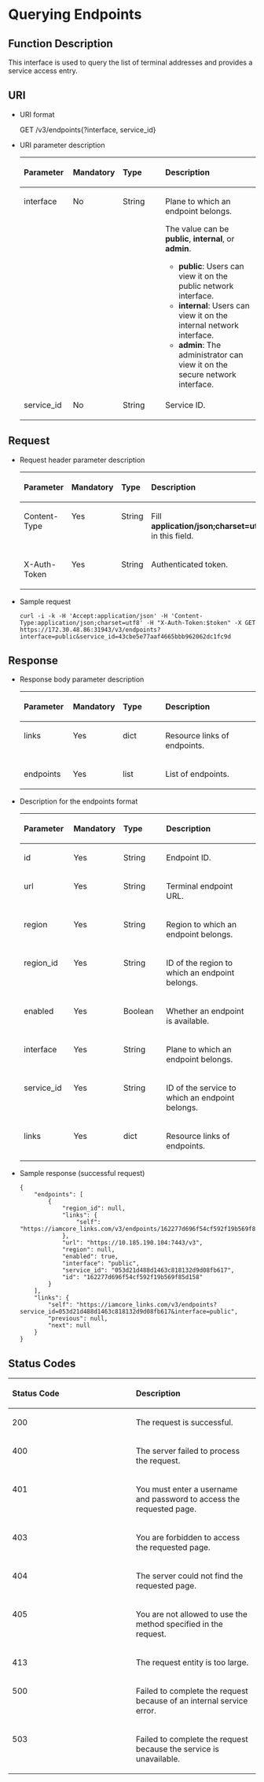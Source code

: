 # Querying Endpoints<a name="en-us_topic_0057845562"></a>

## Function Description<a name="s81394c6441e2433aa089b83d9ae901bb"></a>

This interface is used to query the list of terminal addresses and provides a service access entry.

## URI<a name="s7f773a8bf34349f5bf81d0c7af9a440d"></a>

-   URI format

    GET /v3/endpoints\{?interface, service\_id\}


-   URI parameter description

    <a name="t3b91158605e2483f8ec0f7e76612766e"></a>
    <table><thead align="left"><tr id="r7c9a4d7646cc40838d1c27ac6a0771ed"><th class="cellrowborder" valign="top" width="20.89%" id="mcps1.1.5.1.1"><p id="a870dd0e09c234313a6279943760cd249"><a name="a870dd0e09c234313a6279943760cd249"></a><a name="a870dd0e09c234313a6279943760cd249"></a><strong id="b37426530113629"><a name="b37426530113629"></a><a name="b37426530113629"></a>Parameter</strong></p>
    </th>
    <th class="cellrowborder" valign="top" width="18.89%" id="mcps1.1.5.1.2"><p id="a3fa42d29543146eda8cc5294eee7152c"><a name="a3fa42d29543146eda8cc5294eee7152c"></a><a name="a3fa42d29543146eda8cc5294eee7152c"></a><strong id="b842352706112524"><a name="b842352706112524"></a><a name="b842352706112524"></a>Mandatory</strong></p>
    </th>
    <th class="cellrowborder" valign="top" width="18.759999999999998%" id="mcps1.1.5.1.3"><p id="a8747c43669bb409782410e7aafd0e8d9"><a name="a8747c43669bb409782410e7aafd0e8d9"></a><a name="a8747c43669bb409782410e7aafd0e8d9"></a><strong id="b84235270615026"><a name="b84235270615026"></a><a name="b84235270615026"></a>Type</strong></p>
    </th>
    <th class="cellrowborder" valign="top" width="41.46%" id="mcps1.1.5.1.4"><p id="a7f591587c22c4b1ebc7dedb7d0d2a0d6"><a name="a7f591587c22c4b1ebc7dedb7d0d2a0d6"></a><a name="a7f591587c22c4b1ebc7dedb7d0d2a0d6"></a><strong id="b14438018113629"><a name="b14438018113629"></a><a name="b14438018113629"></a>Description</strong></p>
    </th>
    </tr>
    </thead>
    <tbody><tr id="rf333d691ffb44900a252228851b25489"><td class="cellrowborder" valign="top" width="20.89%" headers="mcps1.1.5.1.1 "><p id="ae5039ab3eff744ad907f616fc966800e"><a name="ae5039ab3eff744ad907f616fc966800e"></a><a name="ae5039ab3eff744ad907f616fc966800e"></a>interface</p>
    </td>
    <td class="cellrowborder" valign="top" width="18.89%" headers="mcps1.1.5.1.2 "><p id="en-us_topic_0031136110_p768020911147"><a name="en-us_topic_0031136110_p768020911147"></a><a name="en-us_topic_0031136110_p768020911147"></a>No</p>
    </td>
    <td class="cellrowborder" valign="top" width="18.759999999999998%" headers="mcps1.1.5.1.3 "><p id="a4f03dce88dca4b1db054686a2bb07d31"><a name="a4f03dce88dca4b1db054686a2bb07d31"></a><a name="a4f03dce88dca4b1db054686a2bb07d31"></a>String</p>
    </td>
    <td class="cellrowborder" valign="top" width="41.46%" headers="mcps1.1.5.1.4 "><p id="p1833035034212"><a name="p1833035034212"></a><a name="p1833035034212"></a>Plane to which an endpoint belongs.</p>
    <p id="ac5f8e279cf8b4f34bac2ed5df644fbf5"><a name="ac5f8e279cf8b4f34bac2ed5df644fbf5"></a><a name="ac5f8e279cf8b4f34bac2ed5df644fbf5"></a>The value can be <strong id="b842352706195827"><a name="b842352706195827"></a><a name="b842352706195827"></a>public</strong>, <strong id="b842352706195832"><a name="b842352706195832"></a><a name="b842352706195832"></a>internal</strong>, or <strong id="b842352706195837"><a name="b842352706195837"></a><a name="b842352706195837"></a>admin</strong>.</p>
    <a name="ul11999124617111"></a><a name="ul11999124617111"></a><ul id="ul11999124617111"><li><strong id="b842352706195852"><a name="b842352706195852"></a><a name="b842352706195852"></a>public</strong>: Users can view it on the public network interface.</li><li><strong id="b588044409"><a name="b588044409"></a><a name="b588044409"></a>internal</strong>: Users can view it on the internal network interface.</li><li><strong id="b8423527062002"><a name="b8423527062002"></a><a name="b8423527062002"></a>admin</strong>: The administrator can view it on the secure network interface.</li></ul>
    </td>
    </tr>
    <tr id="r9f23e5d0e8de4d70bb3200d16e4f2789"><td class="cellrowborder" valign="top" width="20.89%" headers="mcps1.1.5.1.1 "><p id="a8b74590de667463195f36260f5b8baf9"><a name="a8b74590de667463195f36260f5b8baf9"></a><a name="a8b74590de667463195f36260f5b8baf9"></a>service_id</p>
    </td>
    <td class="cellrowborder" valign="top" width="18.89%" headers="mcps1.1.5.1.2 "><p id="a2e615c570a484ad3bd1572d579904e5e"><a name="a2e615c570a484ad3bd1572d579904e5e"></a><a name="a2e615c570a484ad3bd1572d579904e5e"></a>No</p>
    </td>
    <td class="cellrowborder" valign="top" width="18.759999999999998%" headers="mcps1.1.5.1.3 "><p id="a2b5c563d5b934e40979aac7a0904045c"><a name="a2b5c563d5b934e40979aac7a0904045c"></a><a name="a2b5c563d5b934e40979aac7a0904045c"></a>String</p>
    </td>
    <td class="cellrowborder" valign="top" width="41.46%" headers="mcps1.1.5.1.4 "><p id="en-us_topic_0031136110_p529112711147"><a name="en-us_topic_0031136110_p529112711147"></a><a name="en-us_topic_0031136110_p529112711147"></a>Service ID.</p>
    </td>
    </tr>
    </tbody>
    </table>


## Request<a name="sf86f3f4f84a8493e84f564c16c53eaf3"></a>

-   Request header parameter description

    <a name="tab13448d4b644cd482b72e023e311a4c"></a>
    <table><thead align="left"><tr id="r9cc8c45e565f499a85068ccf812c4906"><th class="cellrowborder" valign="top" width="20.89%" id="mcps1.1.5.1.1"><p id="en-us_topic_0031136110_p289771511147"><a name="en-us_topic_0031136110_p289771511147"></a><a name="en-us_topic_0031136110_p289771511147"></a><strong id="b1731820942"><a name="b1731820942"></a><a name="b1731820942"></a>Parameter</strong></p>
    </th>
    <th class="cellrowborder" valign="top" width="18.759999999999998%" id="mcps1.1.5.1.2"><p id="aa8a52be628254fb799e7d667253339cf"><a name="aa8a52be628254fb799e7d667253339cf"></a><a name="aa8a52be628254fb799e7d667253339cf"></a><strong id="b12871341"><a name="b12871341"></a><a name="b12871341"></a>Mandatory</strong></p>
    </th>
    <th class="cellrowborder" valign="top" width="18.89%" id="mcps1.1.5.1.3"><p id="a8de3dfc3143a4304a1273fade5a53dae"><a name="a8de3dfc3143a4304a1273fade5a53dae"></a><a name="a8de3dfc3143a4304a1273fade5a53dae"></a><strong id="b1996691433"><a name="b1996691433"></a><a name="b1996691433"></a>Type</strong></p>
    </th>
    <th class="cellrowborder" valign="top" width="41.46%" id="mcps1.1.5.1.4"><p id="a51fedaacfb0744a39c0e39893bf93f94"><a name="a51fedaacfb0744a39c0e39893bf93f94"></a><a name="a51fedaacfb0744a39c0e39893bf93f94"></a><strong id="b984032701"><a name="b984032701"></a><a name="b984032701"></a>Description</strong></p>
    </th>
    </tr>
    </thead>
    <tbody><tr id="r439e4c7cd1bc47f5a75d1632d4b0d739"><td class="cellrowborder" valign="top" width="20.89%" headers="mcps1.1.5.1.1 "><p id="a0131df71ca694a6ca73f9ad3a3a794a9"><a name="a0131df71ca694a6ca73f9ad3a3a794a9"></a><a name="a0131df71ca694a6ca73f9ad3a3a794a9"></a>Content-Type</p>
    </td>
    <td class="cellrowborder" valign="top" width="18.759999999999998%" headers="mcps1.1.5.1.2 "><p id="en-us_topic_0031136110_p746938611147"><a name="en-us_topic_0031136110_p746938611147"></a><a name="en-us_topic_0031136110_p746938611147"></a>Yes</p>
    </td>
    <td class="cellrowborder" valign="top" width="18.89%" headers="mcps1.1.5.1.3 "><p id="en-us_topic_0031136110_p104050011147"><a name="en-us_topic_0031136110_p104050011147"></a><a name="en-us_topic_0031136110_p104050011147"></a>String</p>
    </td>
    <td class="cellrowborder" valign="top" width="41.46%" headers="mcps1.1.5.1.4 "><p id="a15c772f0a23d4d52b8f64d1377e3410a"><a name="a15c772f0a23d4d52b8f64d1377e3410a"></a><a name="a15c772f0a23d4d52b8f64d1377e3410a"></a>Fill <strong id="b842352706161331"><a name="b842352706161331"></a><a name="b842352706161331"></a>application/json;charset=utf8</strong> in this field.</p>
    </td>
    </tr>
    <tr id="r80e6b051a95142239d52ef85b3b9e59c"><td class="cellrowborder" valign="top" width="20.89%" headers="mcps1.1.5.1.1 "><p id="a88f9db0a7b6c4b4690378ccf5a787f60"><a name="a88f9db0a7b6c4b4690378ccf5a787f60"></a><a name="a88f9db0a7b6c4b4690378ccf5a787f60"></a>X-Auth-Token</p>
    </td>
    <td class="cellrowborder" valign="top" width="18.759999999999998%" headers="mcps1.1.5.1.2 "><p id="ad6cfd0f57eb643a0afb40a639b4a8515"><a name="ad6cfd0f57eb643a0afb40a639b4a8515"></a><a name="ad6cfd0f57eb643a0afb40a639b4a8515"></a>Yes</p>
    </td>
    <td class="cellrowborder" valign="top" width="18.89%" headers="mcps1.1.5.1.3 "><p id="ac4cc17eda4bf4dd4aa34a5449be8f04e"><a name="ac4cc17eda4bf4dd4aa34a5449be8f04e"></a><a name="ac4cc17eda4bf4dd4aa34a5449be8f04e"></a>String</p>
    </td>
    <td class="cellrowborder" valign="top" width="41.46%" headers="mcps1.1.5.1.4 "><p id="a259cd575002145db850a7dcaf1cbe007"><a name="a259cd575002145db850a7dcaf1cbe007"></a><a name="a259cd575002145db850a7dcaf1cbe007"></a>Authenticated token.</p>
    </td>
    </tr>
    </tbody>
    </table>

-   Sample request

    ```
    curl -i -k -H 'Accept:application/json' -H 'Content-Type:application/json;charset=utf8' -H "X-Auth-Token:$token" -X GET https://172.30.48.86:31943/v3/endpoints?interface=public&service_id=43cbe5e77aaf4665bbb962062dc1fc9d
    ```


## Response<a name="s6e8a35fa777c4de29b376bef459aba1d"></a>

-   Response body parameter description

    <a name="t9b9cc7b83ce9466facb4897baefbd791"></a>
    <table><thead align="left"><tr id="r6f8d72799e954178a1c13b2708d9c121"><th class="cellrowborder" valign="top" width="20.89%" id="mcps1.1.5.1.1"><p id="aadd4863bb2174e1c8719a4c40ab8dfd6"><a name="aadd4863bb2174e1c8719a4c40ab8dfd6"></a><a name="aadd4863bb2174e1c8719a4c40ab8dfd6"></a><strong id="b1855739173"><a name="b1855739173"></a><a name="b1855739173"></a>Parameter</strong></p>
    </th>
    <th class="cellrowborder" valign="top" width="18.89%" id="mcps1.1.5.1.2"><p id="a6f2fff27222d4aedad96357dac77ff93"><a name="a6f2fff27222d4aedad96357dac77ff93"></a><a name="a6f2fff27222d4aedad96357dac77ff93"></a><strong id="b2102488954"><a name="b2102488954"></a><a name="b2102488954"></a>Mandatory</strong></p>
    </th>
    <th class="cellrowborder" valign="top" width="18.63%" id="mcps1.1.5.1.3"><p id="a6083fcf4a1b748159753a8800608d241"><a name="a6083fcf4a1b748159753a8800608d241"></a><a name="a6083fcf4a1b748159753a8800608d241"></a><strong id="b1263755704"><a name="b1263755704"></a><a name="b1263755704"></a>Type</strong></p>
    </th>
    <th class="cellrowborder" valign="top" width="41.589999999999996%" id="mcps1.1.5.1.4"><p id="ae5d4ab162e88407f98ae462ff5f98fce"><a name="ae5d4ab162e88407f98ae462ff5f98fce"></a><a name="ae5d4ab162e88407f98ae462ff5f98fce"></a><strong id="b145061871"><a name="b145061871"></a><a name="b145061871"></a>Description</strong></p>
    </th>
    </tr>
    </thead>
    <tbody><tr id="r16afb2529a6341649de40ef7ff47933c"><td class="cellrowborder" valign="top" width="20.89%" headers="mcps1.1.5.1.1 "><p id="a72924dbd8aa54cda8ab55e77fcb56c30"><a name="a72924dbd8aa54cda8ab55e77fcb56c30"></a><a name="a72924dbd8aa54cda8ab55e77fcb56c30"></a>links</p>
    </td>
    <td class="cellrowborder" valign="top" width="18.89%" headers="mcps1.1.5.1.2 "><p id="a851dfd46f4794e7cad023dcf8504aae2"><a name="a851dfd46f4794e7cad023dcf8504aae2"></a><a name="a851dfd46f4794e7cad023dcf8504aae2"></a>Yes</p>
    </td>
    <td class="cellrowborder" valign="top" width="18.63%" headers="mcps1.1.5.1.3 "><p id="a9363b3ac19a04bab9f845375faaa318c"><a name="a9363b3ac19a04bab9f845375faaa318c"></a><a name="a9363b3ac19a04bab9f845375faaa318c"></a>dict</p>
    </td>
    <td class="cellrowborder" valign="top" width="41.589999999999996%" headers="mcps1.1.5.1.4 "><p id="ae524881a658143949b0abea373ae6c4b"><a name="ae524881a658143949b0abea373ae6c4b"></a><a name="ae524881a658143949b0abea373ae6c4b"></a>Resource links of endpoints.</p>
    </td>
    </tr>
    <tr id="r192d669799e346b696708a75a8dae810"><td class="cellrowborder" valign="top" width="20.89%" headers="mcps1.1.5.1.1 "><p id="add0a344089f5407699a10789a24858fc"><a name="add0a344089f5407699a10789a24858fc"></a><a name="add0a344089f5407699a10789a24858fc"></a>endpoints</p>
    </td>
    <td class="cellrowborder" valign="top" width="18.89%" headers="mcps1.1.5.1.2 "><p id="a4782d8832a9b49e7a2f63f33fdf3c9f1"><a name="a4782d8832a9b49e7a2f63f33fdf3c9f1"></a><a name="a4782d8832a9b49e7a2f63f33fdf3c9f1"></a>Yes</p>
    </td>
    <td class="cellrowborder" valign="top" width="18.63%" headers="mcps1.1.5.1.3 "><p id="a3f160b835d4c46daa70430037fda9c82"><a name="a3f160b835d4c46daa70430037fda9c82"></a><a name="a3f160b835d4c46daa70430037fda9c82"></a>list</p>
    </td>
    <td class="cellrowborder" valign="top" width="41.589999999999996%" headers="mcps1.1.5.1.4 "><p id="en-us_topic_0031136110_p203975521820"><a name="en-us_topic_0031136110_p203975521820"></a><a name="en-us_topic_0031136110_p203975521820"></a>List of endpoints.</p>
    </td>
    </tr>
    </tbody>
    </table>

-   Description for the endpoints format

    <a name="t16022c574b1f456a9e3297282854efaf"></a>
    <table><thead align="left"><tr id="r4133e3880d0440b59b24410f7f89af5d"><th class="cellrowborder" valign="top" width="21.15%" id="mcps1.1.5.1.1"><p id="a7138bee2d8cc41199306dc41c55eb5e8"><a name="a7138bee2d8cc41199306dc41c55eb5e8"></a><a name="a7138bee2d8cc41199306dc41c55eb5e8"></a><strong id="b1503651778"><a name="b1503651778"></a><a name="b1503651778"></a>Parameter</strong></p>
    </th>
    <th class="cellrowborder" valign="top" width="19.03%" id="mcps1.1.5.1.2"><p id="aa07bf7c32f024c11b532cad9df2bf50a"><a name="aa07bf7c32f024c11b532cad9df2bf50a"></a><a name="aa07bf7c32f024c11b532cad9df2bf50a"></a><strong id="b115453887"><a name="b115453887"></a><a name="b115453887"></a>Mandatory</strong></p>
    </th>
    <th class="cellrowborder" valign="top" width="18.360000000000003%" id="mcps1.1.5.1.3"><p id="a1467c9fcdb724143b22fc72f0bfeae9a"><a name="a1467c9fcdb724143b22fc72f0bfeae9a"></a><a name="a1467c9fcdb724143b22fc72f0bfeae9a"></a><strong id="b341737710"><a name="b341737710"></a><a name="b341737710"></a>Type</strong></p>
    </th>
    <th class="cellrowborder" valign="top" width="41.46%" id="mcps1.1.5.1.4"><p id="a9fcabcd69a75432fba32464cdaa09e49"><a name="a9fcabcd69a75432fba32464cdaa09e49"></a><a name="a9fcabcd69a75432fba32464cdaa09e49"></a><strong id="b12244928"><a name="b12244928"></a><a name="b12244928"></a>Description</strong></p>
    </th>
    </tr>
    </thead>
    <tbody><tr id="r15edfdd4c059495cb29238044439d202"><td class="cellrowborder" valign="top" width="21.15%" headers="mcps1.1.5.1.1 "><p id="a2971dbb1a1654dfe85ed54a8d90b22d7"><a name="a2971dbb1a1654dfe85ed54a8d90b22d7"></a><a name="a2971dbb1a1654dfe85ed54a8d90b22d7"></a>id</p>
    </td>
    <td class="cellrowborder" valign="top" width="19.03%" headers="mcps1.1.5.1.2 "><p id="a4170ff579cde4b15b4fbb694f35b3a8d"><a name="a4170ff579cde4b15b4fbb694f35b3a8d"></a><a name="a4170ff579cde4b15b4fbb694f35b3a8d"></a>Yes</p>
    </td>
    <td class="cellrowborder" valign="top" width="18.360000000000003%" headers="mcps1.1.5.1.3 "><p id="af6c77d268cea4449abb3a07fbfe3e64d"><a name="af6c77d268cea4449abb3a07fbfe3e64d"></a><a name="af6c77d268cea4449abb3a07fbfe3e64d"></a>String</p>
    </td>
    <td class="cellrowborder" valign="top" width="41.46%" headers="mcps1.1.5.1.4 "><p id="afd58bdac91854377841b4a27796e3d3a"><a name="afd58bdac91854377841b4a27796e3d3a"></a><a name="afd58bdac91854377841b4a27796e3d3a"></a>Endpoint ID.</p>
    </td>
    </tr>
    <tr id="r77a90cc239f946aaa8b3216933dd7b62"><td class="cellrowborder" valign="top" width="21.15%" headers="mcps1.1.5.1.1 "><p id="aa251ba66310e45ff821ff8fca12d0284"><a name="aa251ba66310e45ff821ff8fca12d0284"></a><a name="aa251ba66310e45ff821ff8fca12d0284"></a>url</p>
    </td>
    <td class="cellrowborder" valign="top" width="19.03%" headers="mcps1.1.5.1.2 "><p id="ae0fd727d9b6c41d4b89ddcac8ccc77da"><a name="ae0fd727d9b6c41d4b89ddcac8ccc77da"></a><a name="ae0fd727d9b6c41d4b89ddcac8ccc77da"></a>Yes</p>
    </td>
    <td class="cellrowborder" valign="top" width="18.360000000000003%" headers="mcps1.1.5.1.3 "><p id="a71143d726f8d4b43937c927aa3b78c12"><a name="a71143d726f8d4b43937c927aa3b78c12"></a><a name="a71143d726f8d4b43937c927aa3b78c12"></a>String</p>
    </td>
    <td class="cellrowborder" valign="top" width="41.46%" headers="mcps1.1.5.1.4 "><p id="a6e58b2fabc424cac9436270e40b8ffc8"><a name="a6e58b2fabc424cac9436270e40b8ffc8"></a><a name="a6e58b2fabc424cac9436270e40b8ffc8"></a>Terminal endpoint URL.</p>
    </td>
    </tr>
    <tr id="rc5fb03f0f6aa4698abeb469bde3835a8"><td class="cellrowborder" valign="top" width="21.15%" headers="mcps1.1.5.1.1 "><p id="a79b6a077c4eb4d929cfefd18246d3f1e"><a name="a79b6a077c4eb4d929cfefd18246d3f1e"></a><a name="a79b6a077c4eb4d929cfefd18246d3f1e"></a>region</p>
    </td>
    <td class="cellrowborder" valign="top" width="19.03%" headers="mcps1.1.5.1.2 "><p id="ad5731f649ce24224854aa29ca4946b5e"><a name="ad5731f649ce24224854aa29ca4946b5e"></a><a name="ad5731f649ce24224854aa29ca4946b5e"></a>Yes</p>
    </td>
    <td class="cellrowborder" valign="top" width="18.360000000000003%" headers="mcps1.1.5.1.3 "><p id="a5d196fdb5fcd4808b2d7e544161bfbcb"><a name="a5d196fdb5fcd4808b2d7e544161bfbcb"></a><a name="a5d196fdb5fcd4808b2d7e544161bfbcb"></a>String</p>
    </td>
    <td class="cellrowborder" valign="top" width="41.46%" headers="mcps1.1.5.1.4 "><p id="a9c85283a25964b44883a0b6d22c6b2f4"><a name="a9c85283a25964b44883a0b6d22c6b2f4"></a><a name="a9c85283a25964b44883a0b6d22c6b2f4"></a>Region to which an endpoint belongs.</p>
    </td>
    </tr>
    <tr id="r2096cd2bc2eb4b8ca39e9fdad2c17abf"><td class="cellrowborder" valign="top" width="21.15%" headers="mcps1.1.5.1.1 "><p id="ad2dcf84f07cc41c38e900a5d90d06739"><a name="ad2dcf84f07cc41c38e900a5d90d06739"></a><a name="ad2dcf84f07cc41c38e900a5d90d06739"></a>region_id</p>
    </td>
    <td class="cellrowborder" valign="top" width="19.03%" headers="mcps1.1.5.1.2 "><p id="ab96b74713e05427c8439edb349ce487a"><a name="ab96b74713e05427c8439edb349ce487a"></a><a name="ab96b74713e05427c8439edb349ce487a"></a>Yes</p>
    </td>
    <td class="cellrowborder" valign="top" width="18.360000000000003%" headers="mcps1.1.5.1.3 "><p id="a075e9acc826c414f8888326b94d78aa7"><a name="a075e9acc826c414f8888326b94d78aa7"></a><a name="a075e9acc826c414f8888326b94d78aa7"></a>String</p>
    </td>
    <td class="cellrowborder" valign="top" width="41.46%" headers="mcps1.1.5.1.4 "><p id="a25e316b867d04d72a0a507269ef030bb"><a name="a25e316b867d04d72a0a507269ef030bb"></a><a name="a25e316b867d04d72a0a507269ef030bb"></a>ID of the region to which an endpoint belongs.</p>
    </td>
    </tr>
    <tr id="r4922ccdb2d08465b94962d83d5228584"><td class="cellrowborder" valign="top" width="21.15%" headers="mcps1.1.5.1.1 "><p id="a64d2d781d0d2410ead11072acb279bb6"><a name="a64d2d781d0d2410ead11072acb279bb6"></a><a name="a64d2d781d0d2410ead11072acb279bb6"></a>enabled</p>
    </td>
    <td class="cellrowborder" valign="top" width="19.03%" headers="mcps1.1.5.1.2 "><p id="a9a7be9e28d194926b1124c08af56e199"><a name="a9a7be9e28d194926b1124c08af56e199"></a><a name="a9a7be9e28d194926b1124c08af56e199"></a>Yes</p>
    </td>
    <td class="cellrowborder" valign="top" width="18.360000000000003%" headers="mcps1.1.5.1.3 "><p id="a049def9b6a2943378b78e42ad2eeceb1"><a name="a049def9b6a2943378b78e42ad2eeceb1"></a><a name="a049def9b6a2943378b78e42ad2eeceb1"></a>Boolean</p>
    </td>
    <td class="cellrowborder" valign="top" width="41.46%" headers="mcps1.1.5.1.4 "><p id="a3064e8830a2043319d9079497d7eb003"><a name="a3064e8830a2043319d9079497d7eb003"></a><a name="a3064e8830a2043319d9079497d7eb003"></a>Whether an endpoint is available.</p>
    </td>
    </tr>
    <tr id="r6344aee994a24051be58519d4c9cfb9e"><td class="cellrowborder" valign="top" width="21.15%" headers="mcps1.1.5.1.1 "><p id="a43498c3cf2104e84a79c19749889d933"><a name="a43498c3cf2104e84a79c19749889d933"></a><a name="a43498c3cf2104e84a79c19749889d933"></a>interface</p>
    </td>
    <td class="cellrowborder" valign="top" width="19.03%" headers="mcps1.1.5.1.2 "><p id="a0b3a5427e0db43cc99daa7176081c580"><a name="a0b3a5427e0db43cc99daa7176081c580"></a><a name="a0b3a5427e0db43cc99daa7176081c580"></a>Yes</p>
    </td>
    <td class="cellrowborder" valign="top" width="18.360000000000003%" headers="mcps1.1.5.1.3 "><p id="ac579d4c833b34b309dbad0e5e89f099c"><a name="ac579d4c833b34b309dbad0e5e89f099c"></a><a name="ac579d4c833b34b309dbad0e5e89f099c"></a>String</p>
    </td>
    <td class="cellrowborder" valign="top" width="41.46%" headers="mcps1.1.5.1.4 "><p id="a381f50159a6147319a9614014bd1f239"><a name="a381f50159a6147319a9614014bd1f239"></a><a name="a381f50159a6147319a9614014bd1f239"></a>Plane to which an endpoint belongs.</p>
    </td>
    </tr>
    <tr id="r9940352ff08f494091659e4c40ae85f1"><td class="cellrowborder" valign="top" width="21.15%" headers="mcps1.1.5.1.1 "><p id="a6a5ef091076949d8ae3d40e1fedd37e5"><a name="a6a5ef091076949d8ae3d40e1fedd37e5"></a><a name="a6a5ef091076949d8ae3d40e1fedd37e5"></a>service_id</p>
    </td>
    <td class="cellrowborder" valign="top" width="19.03%" headers="mcps1.1.5.1.2 "><p id="a372888c6e85e48e7876fe01b6240ae04"><a name="a372888c6e85e48e7876fe01b6240ae04"></a><a name="a372888c6e85e48e7876fe01b6240ae04"></a>Yes</p>
    </td>
    <td class="cellrowborder" valign="top" width="18.360000000000003%" headers="mcps1.1.5.1.3 "><p id="aa0bc2dc415544308b924a959dcebcff9"><a name="aa0bc2dc415544308b924a959dcebcff9"></a><a name="aa0bc2dc415544308b924a959dcebcff9"></a>String</p>
    </td>
    <td class="cellrowborder" valign="top" width="41.46%" headers="mcps1.1.5.1.4 "><p id="aba5234bd2cad42579cc42dd2bc9d9e5d"><a name="aba5234bd2cad42579cc42dd2bc9d9e5d"></a><a name="aba5234bd2cad42579cc42dd2bc9d9e5d"></a>ID of the service to which an endpoint belongs.</p>
    </td>
    </tr>
    <tr id="r1524ca29ae2241558138b4bd41f0c804"><td class="cellrowborder" valign="top" width="21.15%" headers="mcps1.1.5.1.1 "><p id="en-us_topic_0031136110_p719542217241"><a name="en-us_topic_0031136110_p719542217241"></a><a name="en-us_topic_0031136110_p719542217241"></a>links</p>
    </td>
    <td class="cellrowborder" valign="top" width="19.03%" headers="mcps1.1.5.1.2 "><p id="a233563f9d238407b9b6572e26d5dbdd6"><a name="a233563f9d238407b9b6572e26d5dbdd6"></a><a name="a233563f9d238407b9b6572e26d5dbdd6"></a>Yes</p>
    </td>
    <td class="cellrowborder" valign="top" width="18.360000000000003%" headers="mcps1.1.5.1.3 "><p id="a1fca8face8944d9c999fa0c684918e71"><a name="a1fca8face8944d9c999fa0c684918e71"></a><a name="a1fca8face8944d9c999fa0c684918e71"></a>dict</p>
    </td>
    <td class="cellrowborder" valign="top" width="41.46%" headers="mcps1.1.5.1.4 "><p id="a5454237eb6554868a596bf506fa32964"><a name="a5454237eb6554868a596bf506fa32964"></a><a name="a5454237eb6554868a596bf506fa32964"></a>Resource links of endpoints.</p>
    </td>
    </tr>
    </tbody>
    </table>

-   Sample response \(successful request\)

    ```
    {
        "endpoints": [
            {
                "region_id": null,
                "links": {
                    "self": "https://iamcore_links.com/v3/endpoints/162277d696f54cf592f19b569f85d158"
                },
                "url": "https://10.185.190.104:7443/v3",
                "region": null,
                "enabled": true,
                "interface": "public",
                "service_id": "053d21d488d1463c818132d9d08fb617",
                "id": "162277d696f54cf592f19b569f85d158"
            }
        ],
        "links": {
            "self": "https://iamcore_links.com/v3/endpoints?service_id=053d21d488d1463c818132d9d08fb617&interface=public",
            "previous": null,
            "next": null
        }
    }
    ```


## Status Codes<a name="s161ee4f22c7a4e5f928bf049a4425742"></a>

<a name="en-us_topic_0031136110_table25927028"></a>
<table><thead align="left"><tr id="en-us_topic_0031136110_row10578662"><th class="cellrowborder" valign="top" width="50%" id="mcps1.1.3.1.1"><p id="en-us_topic_0031136110_p51565323"><a name="en-us_topic_0031136110_p51565323"></a><a name="en-us_topic_0031136110_p51565323"></a><strong id="b37151362163018"><a name="b37151362163018"></a><a name="b37151362163018"></a>Status Code</strong></p>
</th>
<th class="cellrowborder" valign="top" width="50%" id="mcps1.1.3.1.2"><p id="en-us_topic_0031136110_p16041657"><a name="en-us_topic_0031136110_p16041657"></a><a name="en-us_topic_0031136110_p16041657"></a><strong id="b38470707163018"><a name="b38470707163018"></a><a name="b38470707163018"></a>Description</strong></p>
</th>
</tr>
</thead>
<tbody><tr id="en-us_topic_0031136110_row24305815"><td class="cellrowborder" valign="top" width="50%" headers="mcps1.1.3.1.1 "><p id="en-us_topic_0031136110_p22613965"><a name="en-us_topic_0031136110_p22613965"></a><a name="en-us_topic_0031136110_p22613965"></a>200</p>
</td>
<td class="cellrowborder" valign="top" width="50%" headers="mcps1.1.3.1.2 "><p id="en-us_topic_0031136110_p19791876"><a name="en-us_topic_0031136110_p19791876"></a><a name="en-us_topic_0031136110_p19791876"></a>The request is successful.</p>
</td>
</tr>
<tr id="en-us_topic_0031136110_row43909159"><td class="cellrowborder" valign="top" width="50%" headers="mcps1.1.3.1.1 "><p id="en-us_topic_0031136110_p66980994"><a name="en-us_topic_0031136110_p66980994"></a><a name="en-us_topic_0031136110_p66980994"></a>400</p>
</td>
<td class="cellrowborder" valign="top" width="50%" headers="mcps1.1.3.1.2 "><p id="en-us_topic_0031136110_p56751409"><a name="en-us_topic_0031136110_p56751409"></a><a name="en-us_topic_0031136110_p56751409"></a>The server failed to process the request.</p>
</td>
</tr>
<tr id="re5868592b58a49148d1e374ab0ee4186"><td class="cellrowborder" valign="top" width="50%" headers="mcps1.1.3.1.1 "><p id="a67da088f332e48ca9c70f3ba30897dde"><a name="a67da088f332e48ca9c70f3ba30897dde"></a><a name="a67da088f332e48ca9c70f3ba30897dde"></a>401</p>
</td>
<td class="cellrowborder" valign="top" width="50%" headers="mcps1.1.3.1.2 "><p id="a0525ff08629b4648808d6e876aaf9c5f"><a name="a0525ff08629b4648808d6e876aaf9c5f"></a><a name="a0525ff08629b4648808d6e876aaf9c5f"></a>You must enter a username and password to access the requested page.</p>
</td>
</tr>
<tr id="en-us_topic_0031136110_row41000636"><td class="cellrowborder" valign="top" width="50%" headers="mcps1.1.3.1.1 "><p id="en-us_topic_0031136110_p32717189"><a name="en-us_topic_0031136110_p32717189"></a><a name="en-us_topic_0031136110_p32717189"></a>403</p>
</td>
<td class="cellrowborder" valign="top" width="50%" headers="mcps1.1.3.1.2 "><p id="a98f74bf5eda646c6a5973dfa742126c4"><a name="a98f74bf5eda646c6a5973dfa742126c4"></a><a name="a98f74bf5eda646c6a5973dfa742126c4"></a>You are forbidden to access the requested page.</p>
</td>
</tr>
<tr id="r40e82c2469d34bf089fe9bfb0fa81526"><td class="cellrowborder" valign="top" width="50%" headers="mcps1.1.3.1.1 "><p id="a8be4e075b25144a38cbe0ff05c2b2f15"><a name="a8be4e075b25144a38cbe0ff05c2b2f15"></a><a name="a8be4e075b25144a38cbe0ff05c2b2f15"></a>404</p>
</td>
<td class="cellrowborder" valign="top" width="50%" headers="mcps1.1.3.1.2 "><p id="a5147e7c96ca94cb882828f2c4a33c1dc"><a name="a5147e7c96ca94cb882828f2c4a33c1dc"></a><a name="a5147e7c96ca94cb882828f2c4a33c1dc"></a>The server could not find the requested page.</p>
</td>
</tr>
<tr id="r6ae77ec5e12645e0a53aa0f3be73d1a9"><td class="cellrowborder" valign="top" width="50%" headers="mcps1.1.3.1.1 "><p id="a61cb90ae8ac1482f83a82028556bbee5"><a name="a61cb90ae8ac1482f83a82028556bbee5"></a><a name="a61cb90ae8ac1482f83a82028556bbee5"></a>405</p>
</td>
<td class="cellrowborder" valign="top" width="50%" headers="mcps1.1.3.1.2 "><p id="a41bd1c94c1ba4153b7346917bc58b6b3"><a name="a41bd1c94c1ba4153b7346917bc58b6b3"></a><a name="a41bd1c94c1ba4153b7346917bc58b6b3"></a>You are not allowed to use the method specified in the request.</p>
</td>
</tr>
<tr id="rbea4e490c384410e8d1210ca41179e16"><td class="cellrowborder" valign="top" width="50%" headers="mcps1.1.3.1.1 "><p id="a9eaf1c04680e4901822818bfe53ee0fc"><a name="a9eaf1c04680e4901822818bfe53ee0fc"></a><a name="a9eaf1c04680e4901822818bfe53ee0fc"></a>413</p>
</td>
<td class="cellrowborder" valign="top" width="50%" headers="mcps1.1.3.1.2 "><p id="a5e2acac6d93f406caa8cb7f89f4b0e4d"><a name="a5e2acac6d93f406caa8cb7f89f4b0e4d"></a><a name="a5e2acac6d93f406caa8cb7f89f4b0e4d"></a>The request entity is too large.</p>
</td>
</tr>
<tr id="r3b34616283144b19899b01b4552b799c"><td class="cellrowborder" valign="top" width="50%" headers="mcps1.1.3.1.1 "><p id="a898bb41bdd874b25b452c9fd609e5bc0"><a name="a898bb41bdd874b25b452c9fd609e5bc0"></a><a name="a898bb41bdd874b25b452c9fd609e5bc0"></a>500</p>
</td>
<td class="cellrowborder" valign="top" width="50%" headers="mcps1.1.3.1.2 "><p id="ad43eae2906e84b6fb48fb6c11746dfab"><a name="ad43eae2906e84b6fb48fb6c11746dfab"></a><a name="ad43eae2906e84b6fb48fb6c11746dfab"></a>Failed to complete the request because of an internal service error.</p>
</td>
</tr>
<tr id="r73ae10963ce24ea09cafcfec5f21c2ab"><td class="cellrowborder" valign="top" width="50%" headers="mcps1.1.3.1.1 "><p id="a3f2f513363a24dcb87462518dff622e7"><a name="a3f2f513363a24dcb87462518dff622e7"></a><a name="a3f2f513363a24dcb87462518dff622e7"></a>503</p>
</td>
<td class="cellrowborder" valign="top" width="50%" headers="mcps1.1.3.1.2 "><p id="a642a35bd05f24df68588a7f13c7cb3b7"><a name="a642a35bd05f24df68588a7f13c7cb3b7"></a><a name="a642a35bd05f24df68588a7f13c7cb3b7"></a>Failed to complete the request because the service is unavailable.</p>
</td>
</tr>
</tbody>
</table>

